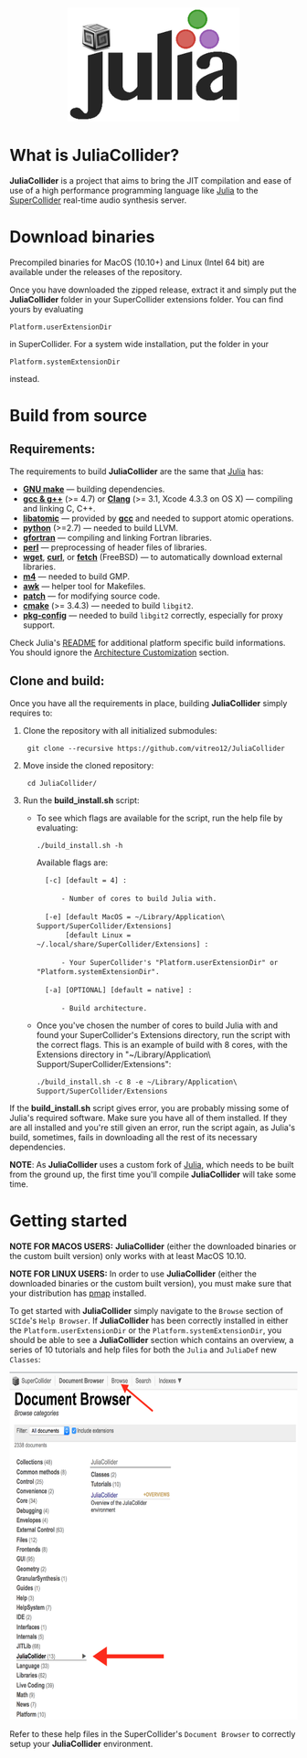 <p align="center">
  <img width="300" height="200" src="src/HelpSource/Overviews/JuliaCollider_logo.png">
</p>

What is JuliaCollider?
======================

**JuliaCollider** is a project that aims to bring the JIT compilation and ease of use of a high performance programming language like [Julia] to the [SuperCollider] real-time audio synthesis server.

[SuperCollider]:https://supercollider.github.io/
[Julia]: https://github.com/JuliaLang/julia

Download binaries
=================

Precompiled binaries for MacOS (10.10+) and Linux (Intel 64 bit) are available under the releases of the repository.

Once you have downloaded the zipped release, extract it and simply put the **JuliaCollider** folder in your SuperCollider extensions folder. You can find yours by evaluating
    
    Platform.userExtensionDir

in SuperCollider. For a system wide installation, put the folder in your

    Platform.systemExtensionDir

instead.

Build from source
=================

Requirements:
-------------

The requirements to build **JuliaCollider** are the same that [Julia] has:

- **[GNU make]**                — building dependencies.
- **[gcc & g++][gcc]** (>= 4.7) or **[Clang][clang]** (>= 3.1, Xcode 4.3.3 on OS X) — compiling and linking C, C++.
- **[libatomic][gcc]**          — provided by **[gcc]** and needed to support atomic operations.
- **[python]** (>=2.7)          — needed to build LLVM.
- **[gfortran]**                — compiling and linking Fortran libraries.
- **[perl]**                    — preprocessing of header files of libraries.
- **[wget]**, **[curl]**, or **[fetch]** (FreeBSD) — to automatically download external libraries.
- **[m4]**                      — needed to build GMP.
- **[awk]**                     — helper tool for Makefiles.
- **[patch]**                   — for modifying source code.
- **[cmake]** (>= 3.4.3)        — needed to build `libgit2`.
- **[pkg-config]**              — needed to build `libgit2` correctly, especially for proxy support.

Check Julia's [README] for additional platform specific build informations. You should ignore the [Architecture Customization] section.

[README]: https://github.com/vitreo12/julia/blob/master/README.md#platform-specific-build-notes

[Architecture Customization]: https://github.com/vitreo12/julia/blob/master/README.md#architecture-customization

[GNU make]:     http://www.gnu.org/software/make
[patch]:        http://www.gnu.org/software/patch
[wget]:         http://www.gnu.org/software/wget
[m4]:           http://www.gnu.org/software/m4
[awk]:          http://www.gnu.org/software/gawk
[gcc]:          http://gcc.gnu.org
[clang]:        http://clang.llvm.org
[python]:       https://www.python.org/
[gfortran]:     https://gcc.gnu.org/fortran/
[curl]:         http://curl.haxx.se
[fetch]:        http://www.freebsd.org/cgi/man.cgi?fetch(1)
[perl]:         http://www.perl.org
[cmake]:        http://www.cmake.org
[pkg-config]:   https://www.freedesktop.org/wiki/Software/pkg-config/

Clone and build:
----------------

Once you have all the requirements in place, building **JuliaCollider** simply requires to:

1) Clone the repository with all initialized submodules:
 
        git clone --recursive https://github.com/vitreo12/JuliaCollider

2) Move inside the cloned repository:
        
        cd JuliaCollider/

3) Run the **build_install.sh** script:
   
    - To see which flags are available for the script, run the help file by evaluating:

          ./build_install.sh -h

        Available flags are:

            [-c] [default = 4] : 

                - Number of cores to build Julia with.

            [-e] [default MacOS = ~/Library/Application\ Support/SuperCollider/Extensions]
                 [default Linux = ~/.local/share/SuperCollider/Extensions] :

                - Your SuperCollider's "Platform.userExtensionDir" or "Platform.systemExtensionDir".
          
            [-a] [OPTIONAL] [default = native] :

                - Build architecture.
    
    - Once you've chosen the number of cores to build Julia with and found your SuperCollider's Extensions directory, run the script with the correct flags. This is an example of build with 8 cores, with the Extensions directory in "~/Library/Application\ Support/SuperCollider/Extensions":

          ./build_install.sh -c 8 -e ~/Library/Application\ Support/SuperCollider/Extensions


If the **build_install.sh** script gives error, you are probably missing some of Julia's required software. Make sure you have all of them installed. If they are all installed and you're still given an error, run the script again, as Julia's build, sometimes, fails in downloading all the rest of its necessary dependencies.

**NOTE**: As **JuliaCollider** uses a custom fork of [Julia], which needs to be built from the ground up, the first time you'll compile **JuliaCollider** will take some time.

Getting started
===============

**NOTE FOR MACOS USERS:** **JuliaCollider** (either the downloaded binaries or the custom built version) only works with at least MacOS 10.10.

**NOTE FOR LINUX USERS:** In order to use **JuliaCollider** (either the downloaded binaries or the custom built version), you must make sure that your distribution has [pmap] installed.

To get started with **JuliaCollider** simply navigate to the `Browse` section of `SCIde`'s `Help Browser`. If **JuliaCollider** has been correctly installed in either the `Platform.userExtensionDir` or the `Platform.systemExtensionDir`, you should be able to see a **JuliaCollider** section which contains an overview, a series of 10 tutorials and help files for both the `Julia` and `JuliaDef` new `Classes`:

<p align="center">
  <img width="700" height="608" src="NOTES/JuliaCollider_Help_Browse.png">
</p>

Refer to these help files in the SuperCollider's `Document Browser` to correctly setup your **JuliaCollider** environment.

[pmap]: https://linux.die.net/man/1/pmap